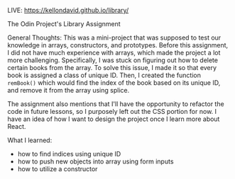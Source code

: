 LIVE: https://kellondavid.github.io/library/

The Odin Project's Library Assignment

General Thoughts: This was a mini-project that was supposed to test our knowledge in arrays, constructors, and prototypes. Before this assignment, I did not have much experience with arrays, which made the project a lot more challenging. Specifically, I was stuck on figuring out how to delete certain books from the array. To solve this issue, I made it so that every book is assigned a class of unique ID. Then, I created the function `remBook()` which would find the index of the book based on its unique ID, and remove it from the array using splice.

The assignment also mentions that I'll have the opportunity to refactor the code in future lessons, so I purposely left out the CSS portion for now. I have an idea of how I want to design the project once I learn more about React.

What I learned:

- how to find indices using unique ID
- how to push new objects into array using form inputs
- how to utilize a constructor
